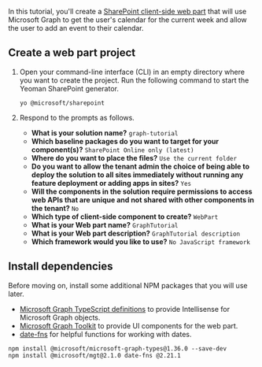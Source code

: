 <!-- markdownlint-disable MD002 MD041 -->

In this tutorial, you'll create a [SharePoint client-side web part](https://docs.microsoft.com/sharepoint/dev/spfx/web-parts/overview-client-side-web-parts) that will use Microsoft Graph to get the user's calendar for the current week and allow the user to add an event to their calendar.

## Create a web part project

1. Open your command-line interface (CLI) in an empty directory where you want to create the project. Run the following command to start the Yeoman SharePoint generator.

    ```Shell
    yo @microsoft/sharepoint
    ```

1. Respond to the prompts as follows.

    - **What is your solution name?** `graph-tutorial`
    - **Which baseline packages do you want to target for your component(s)?** `SharePoint Online only (latest)`
    - **Where do you want to place the files?** `Use the current folder`
    - **Do you want to allow the tenant admin the choice of being able to deploy the solution to all sites immediately without running any feature deployment or adding apps in sites?** `Yes`
    - **Will the components in the solution require permissions to access web APIs that are unique and not shared with other components in the tenant?** `No`
    - **Which type of client-side component to create?** `WebPart`
    - **What is your Web part name?** `GraphTutorial`
    - **What is your Web part description?** `GraphTutorial description`
    - **Which framework would you like to use?** `No JavaScript framework`

## Install dependencies

Before moving on, install some additional NPM packages that you will use later.

- [Microsoft Graph TypeScript definitions](https://github.com/microsoftgraph/msgraph-typescript-typings) to provide Intellisense for Microsoft Graph objects.
- [Microsoft Graph Toolkit](https://docs.microsoft.com/graph/toolkit/overview) to provide UI components for the web part.
- [date-fns](https://date-fns.org/) for helpful functions for working with dates.

```Shell
npm install @microsoft/microsoft-graph-types@1.36.0 --save-dev
npm install @microsoft/mgt@2.1.0 date-fns @2.21.1
```
